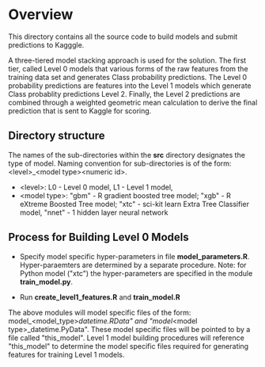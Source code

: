 Overview
=========

This directory contains all the source code to build models and submit predictions
to Kagggle.

A three-tiered model stacking approach is used for the solution.  The first tier, 
called Level 0 models that various forms of the raw features from the training
data set and generates Class probability predictions.  The Level 0 probability predictions 
are features into the Level 1 models which generate Class probablity predictions 
Level 2.  Finally, the Level 2 predictions are combined through a weighted 
geometric mean calculation to derive the final prediction that is sent to Kaggle 
for scoring.

## Directory structure
The names of the sub-directories within the **src** directory designates the type of
model.  Naming convention for sub-directories is of the form: \<level\>_\<model type\>\<numeric id\>.
* \<level\>: L0 - Level 0 model, L1 - Level 1 model, 
* \<model type\>: "gbm" - R gradient boosted tree model; "xgb" - R eXtreme Boosted Tree model;
"xtc" - sci-kit learn Extra Tree Classifier model, "nnet" - 1 hidden layer neural network

## Process for Building Level 0 Models
* Specify model specific hyper-parameters in file **model_parameters.R**.  Hyper-paraemters
are determined by a separate procedure.  Note: for Python model ("xtc") the hyper-parameters
are specified in the module **train_model.py**.

* Run **create_level1_features.R** and **train_model.R**

The above modules will model specific files of the form: model_\<model_type\>_datetime.RData" and "model_\<model type\>_datetime.PyData".  These model specific files will be pointed 
to by a file called "this_model".  Level 1 model building procedures will reference "this_model" 
to determine the model specific files required for generating features for training
Level 1 models.




